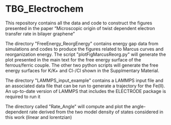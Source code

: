 # TBG_Electrochem
This repository contains all the data and code to construct the figures presented in the paper “Microscopic origin of twist dependent electron transfer rate in bilayer graphene”

The directory "FreeEnergy_ReorgEnergy" contains energy gap data from simulations and codes to produce the figures related to Marcus curves and reorganization energy. The script "plotFigMarcusReorg.py" will generate the plot presented in the main text for the free energy surface of the ferrous/ferric couple. The other two python scripts will generate the free energy surfaces for K/K+ and Cl-/Cl shown in the Supplmentary Material.
  
The directory "LAMMPS_input_example" contains a LAMMPS input file and an associated data file that can be run to generate a trajectory for the Fe(II). An up-to-date version of LAMMPS that includes the ELECTRODE package is required to run it

The directory called "Rate_Angle" will compute and plot the angle-dependent rate derived from the two model density of states considered in this work (linear and lorentzian)
